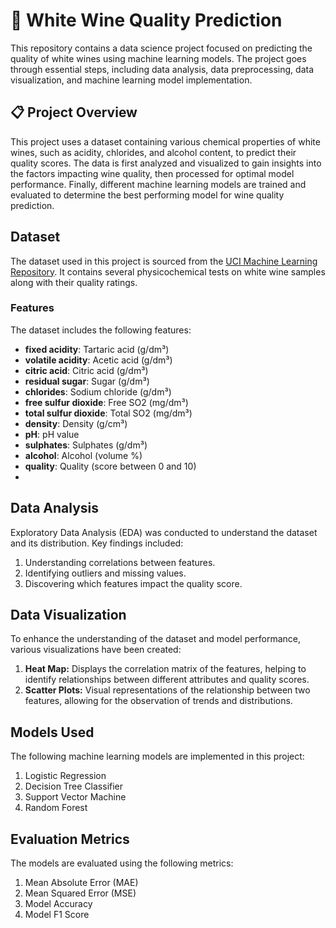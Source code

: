 # 🍇 White Wine Quality Prediction

This repository contains a data science project focused on predicting the quality of white wines using machine learning models. The project goes through essential steps, including data analysis, data preprocessing, data visualization, and machine learning model implementation.

## 📋 Project Overview

This project uses a dataset containing various chemical properties of white wines, such as acidity, chlorides, and alcohol content, to predict their quality scores. The data is first analyzed and visualized to gain insights into the factors impacting wine quality, then processed for optimal model performance. Finally, different machine learning models are trained and evaluated to determine the best performing model for wine quality prediction.

## Dataset

The dataset used in this project is sourced from the [UCI Machine Learning Repository](https://archive.ics.uci.edu/ml/datasets/wine+quality). It contains several physicochemical tests on white wine samples along with their quality ratings.

### Features

The dataset includes the following features:

- **fixed acidity**: Tartaric acid (g/dm³)
- **volatile acidity**: Acetic acid (g/dm³)
- **citric acid**: Citric acid (g/dm³)
- **residual sugar**: Sugar (g/dm³)
- **chlorides**: Sodium chloride (g/dm³)
- **free sulfur dioxide**: Free SO2 (mg/dm³)
- **total sulfur dioxide**: Total SO2 (mg/dm³)
- **density**: Density (g/cm³)
- **pH**: pH value
- **sulphates**: Sulphates (g/dm³)
- **alcohol**: Alcohol (volume %)
- **quality**: Quality (score between 0 and 10)
- 
## Data Analysis 
  Exploratory Data Analysis (EDA) was conducted to understand the dataset and its distribution. Key findings included:
   1. Understanding correlations between features.
   2. Identifying outliers and missing values.
   3. Discovering which features impact the quality score.

## Data Visualization
  To enhance the understanding of the dataset and model performance, various visualizations have been created:
   1. **Heat Map:** Displays the correlation matrix of the features, helping to identify relationships between different attributes and quality scores.
   2. **Scatter Plots:** Visual representations of the relationship between two features, allowing for the observation of trends and distributions.

## Models Used
  The following machine learning models are implemented in this project:
   1. Logistic Regression
   2. Decision Tree Classifier
   3. Support Vector Machine
   4. Random Forest
      
## Evaluation Metrics
  The models are evaluated using the following metrics:
   1. Mean Absolute Error (MAE)
   2. Mean Squared Error (MSE)
   3. Model Accuracy
   4. Model F1 Score
